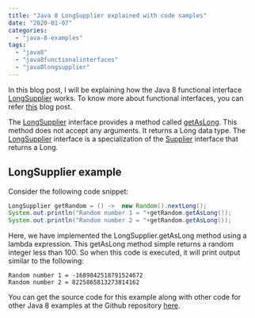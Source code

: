 ```yaml
---
title: "Java 8 LongSupplier explained with code samples"
date: "2020-01-07"
categories: 
  - "java-8-examples"
tags: 
  - "java8"
  - "java8functionalinterfaces"
  - "java8longsupplier"
---
```


In this blog post, I will be explaining how the Java 8 functional interface [LongSupplier](https://docs.oracle.com/javase/8/docs/api/java/util/function/LongSupplier.html) works. To know more about functional interfaces, you can refer [this](../java8-features/java-8-functional-interface.md) blog post.

The [LongSupplier](https://docs.oracle.com/javase/8/docs/api/java/util/function/LongSupplier.html) interface provides a method called [getAsLong](https://docs.oracle.com/javase/8/docs/api/java/util/function/LongSupplier.html#getAsLong--). This method does not accept any arguments. It returns a Long data type. The [LongSupplier](https://docs.oracle.com/javase/8/docs/api/java/util/function/LongSupplier.html) interface is a specialization of the [Supplier](java-8-supplier-interface-example.md) interface that returns a Long. 

## LongSupplier example

Consider the following code snippet:

```java
LongSupplier getRandom = () ->  new Random().nextLong();
System.out.println("Random number 1 = "+getRandom.getAsLong());
System.out.println("Random number 2 = "+getRandom.getAsLong());
```
Here, we have implemented the LongSupplier.getAsLong method using a lambda expression. This getAsLong method simple returns a random integer less than 100. So when this code is executed, it will print output similar to the following:

```
Random number 1 = -1689842518791524672
Random number 2 = 8225865813273814162
```

You can get the source code for this example along with other code for other Java 8 examples at the Github repository [here](https://github.com/reshmabidikar/Java8Demo).
